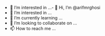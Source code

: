 - 👀 I’m interested in ...- 👋 Hi, I’m @arifmrghosi
- 👀 I’m interested in ...
- 🌱 I’m currently learning ...
- 💞️ I’m looking to collaborate on ...
- 📫 How to reach me ...

<!---
arifmrghosi/arifmrghosi is a ✨ special ✨ repository because its `README.md` (this file) appears on your GitHub profile.
You can click the Preview link to take a look at your changes.
--->
